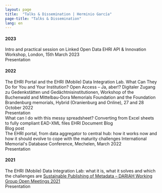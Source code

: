 ```yaml
---
layout: page
title:  "Talks & Dissemination | Herminio García"
page-title: "Talks & Dissemination"
lang: en
---
```


#### 2023
<div class="references">
    <div class="reference">
        <div class="mainInformation">
            <span class="title">Intro and practical session on Linked Open Data</span>
            <span class="venue">EHRI API & Innovation Workshop, London, 15th March 2023</span>
        </div>
        <div class="otherInformation">
            <div class="typeOfVenue">
                <span class="typeOfVenueTitle conference">Presentation</span>
            </div>
            <div class="links">
                <a href="https://docs.google.com/presentation/d/1bha1C0cy1TpZp_ighCaZ1Sxohy23QizEkamk5hEuk-E/edit?usp=sharing" title="Download slides"><i class="fa fa-file-powerpoint-o fa-2x"></i></a>
            </div>
        </div>
    </div>
</div>

#### 2022
<div class="references">
    <div class="reference">
        <div class="mainInformation">
            <span class="title">The EHRI Portal and the EHRI (Mobile) Data Integration Lab. What Can They Do for You and Your Institution?</span>
            <span class="venue">Open Access – Ja, aber!? Digitaler Zugang zu Gedenkstätten und Gedächtnisinstitutionen, Workshop of the Buchenwald and Mittelbau-Dora Memorials Foundation and the Foundation Brandenburg memorials, Hybrid (Oranienburg and Online), 27 and 28 October 2022</span>
        </div>
        <div class="otherInformation">
            <div class="typeOfVenue">
                <span class="typeOfVenueTitle conference">Presentation</span>
            </div>
            <div class="links">
                <a href="https://docs.google.com/presentation/d/1UZUYFIF4pxCdtSmVnRkcaFrdFpKfIOlMUvc77vdMSdM/edit?usp=sharing" title="Download slides"><i class="fa fa-file-powerpoint-o fa-2x"></i></a>
            </div>
        </div>
    </div>
    <div class="reference">
        <div class="mainInformation">
            <span class="title">What can I do with this messy spreadsheet? Converting from Excel sheets to fully compliant EAD-XML files</span>
            <span class="venue">EHRI Document Blog</span>
        </div>
        <div class="otherInformation">
            <div class="typeOfVenue">
                <span class="typeOfVenueTitle journal">Blog post</span>
            </div>
            <div class="links">
                <a href="https://blog.ehri-project.eu/2022/04/25/converting-from-excel-to-ead-xml/" title="Read blog post"><i class="fa fa-external-link fa-2x"></i></a>
            </div>
        </div>
    </div>
    <div class="reference">
        <div class="mainInformation">
            <span class="title">The EHRI portal, from data aggregator to central hub: how it works now and how it should evolve to cope with the maturity challenges</span>
            <span class="venue">International Memorial's Database Conference, Mechelen, March 2022</span>
        </div>
        <div class="otherInformation">
            <div class="typeOfVenue">
                <span class="typeOfVenueTitle conference">Presentation</span>
            </div>
            <div class="links">
                <a href="https://docs.google.com/presentation/d/16xEo7Pef4E9FfU2U2raZ0aU5If8Km6wAWg6lZl9x75Y/edit?usp=sharing" title="Download slides"><i class="fa fa-file-powerpoint-o fa-2x"></i></a>
            </div>
        </div>
    </div>
</div>

#### 2021
<div class="references">
    <div class="reference">
        <div class="mainInformation">
            <span class="title">The EHRI (Mobile) Data Integration Lab: what it is, what it solves and which the challenges are</span>
            <span class="venue"><a href="https://metadata.hypotheses.org/80">Sustainable Publishing of Metadata – DARIAH Working Group Open Meetings 2021</a></span>
        </div>
        <div class="otherInformation">
            <div class="typeOfVenue">
                <span class="typeOfVenueTitle conference">Presentation</span>
            </div>
            <div class="links">
                <a href="https://docs.google.com/presentation/d/1iMlZ3W0ro5pJFVf8zT3aAQYpWHObB8av4sy1EybYDtU/edit?usp=sharing"><i class="fa fa-file-powerpoint-o fa-2x"></i></a>
            </div>
        </div>
    </div>
</div>